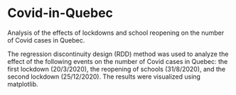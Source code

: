 # Covid-in-Quebec
Analysis of the effects of lockdowns and school reopening on the number of Covid cases in Quebec.

The regression discontinuity design (RDD) method was used to analyze the effect of the following events on the number of Covid cases in Quebec: the first lockdown (20/3/2020), the reopening of schools (31/8/2020), and the second lockdown (25/12/2020). The results were visualized using matplotlib.

